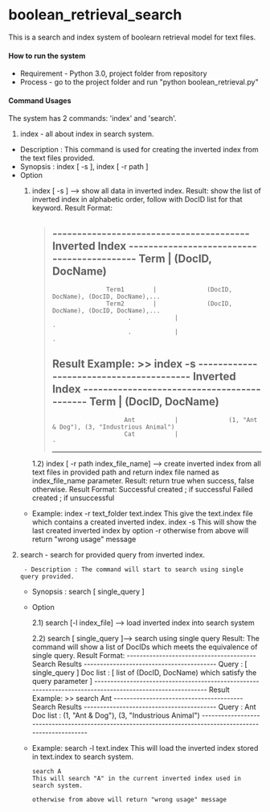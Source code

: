 boolean_retrieval_search
========================

This is a search and index system of boolearn retrieval model for text files.

#### How to run the system
* Requirement - Python 3.0, project folder from repository
* Process - go to the project folder and run "python boolean_retrieval.py"

#### Command Usages
The system has 2 commands: 'index' and 'search'.

1. index - all about index in search system.
  - Description : This command is used for creating the inverted index from the text files provided.
  - Synopsis : index [ -s ], index [ -r path ]
  - Option 
      1. index [ -s ] --> show all data in inverted index.
        Result: show the list of inverted index in alphabetic order, follow with DocID list for that keyword.
        Result Format:

         >   ---------------------------------------- Inverted Index -------------------------------------------
         >                    Term         |                         (DocID, DocName)                        
         >   ---------------------------------------------------------------------------------------------------------
         >                    Term1        |              (DocID, DocName), (DocID, DocName),...
         >                    Term2        |              (DocID, DocName), (DocID, DocName),...
         >                          .            |                                         .
         >                          .            |                                         . 
         >   Result Example:
         >     >> index -s 
         >   ---------------------------------------- Inverted Index -------------------------------------------
         >                    Term         |                         (DocID, DocName)                        
         >   ---------------------------------------------------------------------------------------------------------
         >                         Ant           |              (1, "Ant & Dog"), (3, "Industrious Animal")
         >                         Cat           |                                         -
         >   ---------------------------------------------------------------------------------------------------------
         
            1.2) index [ -r path index_file_name]  --> create inverted index from all text files in provided path and return index file named as index_file_name parameter.
            Result: return true when success, false otherwise.
            Result Format:
               Successful created   ; if successful
               Failed created         ; if unsuccessful
      - Example:
        index -r text_folder text.index
          This give the text.index file which contains a created inverted index.
        index -s
          This will show the last created inverted index by option -r
        otherwise from above will return "wrong usage" message

2. search - search for provided query from inverted index.

        - Description : The command will start to search using single query provided.

      - Synopsis : search [ single_query ]
      
      - Option

         2.1) search [-l index_file] --> load inverted index into search system

         2.2) search [ single_query ]--> search using single query
              Result: The command will show a list of DocIDs which meets the equivalence of single query.
              Result Format:
              ---------------------------------------- Search Results -----------------------------------------
              Query : [ single_query ]
              Doc list : [ list of (DocID, DocName) which satisfy the query parameter ]
              ---------------------------------------------------------------------------------------------------------
              Result Example:
              >> search Ant
              ---------------------------------------- Search Results -----------------------------------------
              Query : Ant
              Doc list : (1, "Ant & Dog"), (3, "Industrious Animal")
              --------------------------------------------------------------------------------------------------------- 
      - Example:
            search -l text.index
            This will load the inverted index stored in text.index to search system.
      
            search ﻿A
            This will search "A" in the current inverted index used in search system.
  
            otherwise from above will return "wrong usage" message
